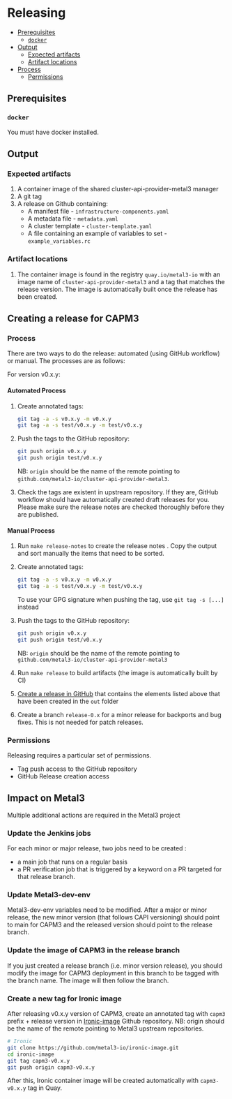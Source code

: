 # Releasing

<!-- START doctoc generated TOC please keep comment here to allow auto update -->
<!-- DON'T EDIT THIS SECTION, INSTEAD RE-RUN doctoc TO UPDATE -->

- [Prerequisites](#prerequisites)
   - [`docker`](#docker)
- [Output](#output)
  - [Expected artifacts](#expected-artifacts)
  - [Artifact locations](#artifact-locations)
- [Process](#process)
  - [Permissions](#permissions)

<!-- END doctoc generated TOC please keep comment here to allow auto update -->

## Prerequisites

### `docker`

You must have docker installed.

## Output

### Expected artifacts

1. A container image of the shared cluster-api-provider-metal3 manager
1. A git tag
1. A release on Github containing:
     - A manifest file - `infrastructure-components.yaml`
     - A metadata file - `metadata.yaml`
     - A cluster template - `cluster-template.yaml`
     - A file containing an example of variables to set - `example_variables.rc`

### Artifact locations

1. The container image is found in the registry `quay.io/metal3-io` with an image
   name of `cluster-api-provider-metal3` and a tag that matches the release
   version. The image is automatically built once the release has been created.

## Creating a release for CAPM3

### Process

There are two ways to do the release: automated (using GitHub workflow) or manual.
The processes are as follows:

For version v0.x.y:

#### Automated Process

1. Create annotated tags:

   ```bash
   git tag -a -s v0.x.y -m v0.x.y
   git tag -a -s test/v0.x.y -m test/v0.x.y
   ```

1. Push the tags to the GitHub repository:

   ```bash
   git push origin v0.x.y
   git push origin test/v0.x.y
   ```

   NB: `origin` should be the name of the remote pointing to
   `github.com/metal3-io/cluster-api-provider-metal3`.
1. Check the tags are existent in upstream repository. If they are,
   GitHub workflow should have automatically created draft releases
   for you. Please make sure the release notes are checked
   thoroughly before they are published.

#### Manual Process

1. Run `make release-notes` to create the release notes . Copy the output and sort
   manually the items that need to be sorted.
1. Create annotated tags:

   ```bash
   git tag -a -s v0.x.y -m v0.x.y
   git tag -a -s test/v0.x.y -m test/v0.x.y
   ```

   To use your GPG signature when pushing the tag, use `git tag -s [...]` instead
1. Push the tags to the GitHub repository:

   ```bash
   git push origin v0.x.y
   git push origin test/v0.x.y
   ```

   NB: `origin` should be the name of the remote pointing to
   `github.com/metal3-io/cluster-api-provider-metal3`
1. Run `make release` to build artifacts (the image is automatically built by CI)
1. [Create a release in GitHub](https://docs.github.com/en/repositories/releasing-projects-on-github/managing-releases-in-a-repository)
   that contains the elements listed above that have been created in the `out`
   folder
1. Create a branch `release-0.x` for a minor release for backports and bug fixes.
   This is not needed for patch releases.

### Permissions

Releasing requires a particular set of permissions.

- Tag push access to the GitHub repository
- GitHub Release creation access

## Impact on Metal3

Multiple additional actions are required in the Metal3 project

### Update the Jenkins jobs

For each minor or major release, two jobs need to be created :

- a main job that runs on a regular basis
- a PR verification job that is triggered by a keyword on a PR targeted for that
  release branch.

### Update Metal3-dev-env

Metal3-dev-env variables need to be modified. After a major or minor release,
the new minor version (that follows CAPI versioning) should point to main for
CAPM3 and the released version should point to the release branch.

### Update the image of CAPM3 in the release branch

If you just created a release branch (i.e. minor version release), you should
modify the image for CAPM3 deployment in this branch to be tagged with the
branch name. The image will then follow the branch.

### Create a new tag for Ironic image

After releasing v0.x.y version of CAPM3, create an annotated tag with `capm3`
prefix + release version in [Ironic-image](https://github.com/metal3-io/ironic-image) Github
repository. NB: origin should be the name of the remote pointing to
Metal3 upstream repositories.

```bash
# Ironic
git clone https://github.com/metal3-io/ironic-image.git
cd ironic-image
git tag capm3-v0.x.y
git push origin capm3-v0.x.y
```

After this, Ironic container image will be created automatically with `capm3-v0.x.y` tag in Quay.
